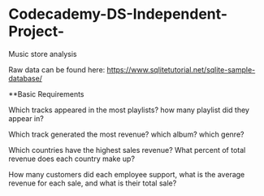 # Codecademy-DS-Independent-Project-
Music store analysis 

Raw data can be found here: 
https://www.sqlitetutorial.net/sqlite-sample-database/

**Basic Requirements

Which tracks appeared in the most playlists? how many playlist did they appear in?

Which track generated the most revenue? which album? which genre?

Which countries have the highest sales revenue? What percent of total revenue does each country make up?

How many customers did each employee support, what is the average revenue for each sale, and what is their total sale?
